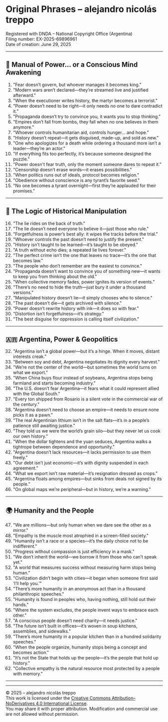 # Original Phrases – alejandro nicolás treppo

Registered with DNDA – National Copyright Office (Argentina)  
Filing number: EX-2025-69896961  
Date of creation: June 29, 2025

---

## 🧠 Manual of Power… or a Conscious Mind Awakening

1. "Fear doesn’t govern, but whoever manages it becomes king."  
2. "Modern wars aren’t declared—they’re streamed live and justified afterward."  
3. "When the executioner writes history, the martyr becomes a terrorist."  
4. "Power doesn’t need to be right—it only needs no one to dare contradict it."  
5. "Propaganda doesn’t try to convince you, it wants you to stop thinking."  
6. "Empires don’t fall from bombs, they fall when no one believes in them anymore."  
7. "Whoever controls humanitarian aid, controls hunger... and hope."  
8. "History doesn’t repeat—it gets disguised, made-up, and sold as new."  
9. "One who apologizes for a death while ordering a thousand more isn’t a leader—they’re an actor."  
10. "If everything fits too perfectly, it’s because someone designed the puzzle."  
11. "Power doesn't fear truth, only the moment someone dares to repeat it."  
12. "Censorship doesn’t erase words—it erases possibilities."  
13. "When politics runs out of ideals, protocol becomes religion."  
14. "Obedience without conscience is any tyrant’s favorite seed."  
15. "No one becomes a tyrant overnight—first they’re applauded for their promises."

---

## 🧩 The Logic of Historical Manipulation

16. "The lie rides on the back of truth."  
17. "The lie doesn’t need everyone to believe it—just those who rule."  
18. "Forgetfulness is power’s best ally: it wipes the tracks before the trial."  
19. "Whoever controls the past doesn’t need to justify the present."  
20. "History isn’t taught to be learned—it’s taught to be obeyed."  
21. "A truth without echo dies; a repeated lie lives forever."  
22. "The perfect crime isn’t the one that leaves no trace—it’s the one that becomes law."  
23. "The people who don’t remember are the easiest to convince."  
24. "Propaganda doesn’t want to convince you of something new—it wants to keep you from thinking about the old."  
25. "When collective memory fades, power ignites its version of events."  
26. "There’s no need to hide the truth—just bury it under a thousand versions."  
27. "Manipulated history doesn’t lie—it simply chooses who to silence."  
28. "The past doesn’t die—it gets archived with silence."  
29. "Power doesn’t rewrite history with ink—it does so with fear."  
30. "Distortion isn’t forgetfulness—it’s strategy."  
31. "The best disguise for oppression is calling itself civilization."

---

## 🇦🇷 Argentina, Power & Geopolitics

32. "Argentina isn’t a global power—but it’s a hinge. When it moves, distant interests creak."  
33. "Between soy and debt, Argentina negotiates its dignity every harvest."  
34. "We’re not the center of the world—but sometimes the world turns on what we export."  
35. "When China buys flour instead of soybeans, Argentina stops being farmland and starts becoming industry."  
36. "The U.S. doesn’t fear Argentina—it fears what it could represent allied with the Global South."  
37. "Every ton shipped from Rosario is a silent vote in the commercial war of the century."  
38. "Argentina doesn’t need to choose an empire—it needs to ensure none picks it as a pawn."  
39. "The real Argentinian lithium isn’t in the salt flats—it’s in a people’s patience still awaiting justice."  
40. "They told us we were the world’s grain silo—but they never let us cook our own history."  
41. "When the dollar tightens and the yuan seduces, Argentina walks a tightrope between dependence and opportunity."  
42. "Argentina doesn’t lack resources—it lacks permission to use them freely."  
43. "Our debt isn’t just economic—it’s with dignity suspended in each agreement."  
44. "What we export isn’t raw material—it’s resignation dressed as crops."  
45. "Argentina floats among empires—but sinks from deals not signed by its people."  
46. "On global maps we’re peripheral—but in history, we’re a warning."

---

## 🌍 Humanity and the People

47. "We are millions—but only human when we dare see the other as a mirror."  
48. "Empathy is the muscle most atrophied in a screen-filled society."  
49. "Humanity isn’t a race or a species—it’s the daily choice not to be indifferent."  
50. "Progress without compassion is just efficiency in a mask."  
51. "We don’t inherit the world—we borrow it from those who can’t speak yet."  
52. "A world that measures success without measuring harm stops being human."  
53. "Civilization didn’t begin with cities—it began when someone first said ‘I’ll help you.’"  
54. "There’s more humanity in an anonymous act than in a thousand philanthropic speeches."  
55. "Humanity is found in peoples who, having nothing, still hold out their hands."  
56. "Where the system excludes, the people invent ways to embrace each other."  
57. "A conscious people doesn’t need charity—it needs justice."  
58. "The future isn’t built in offices—it’s woven in soup kitchens, assemblies, and sidewalks."  
59. "There’s more humanity in a popular kitchen than in a hundred solidarity speeches."  
60. "When the people organize, humanity stops being a concept and becomes action."  
61. "It’s not the State that holds up the people—it’s the people that hold up history."  
62. "Collective empathy is the natural resource most protected by a people with memory."

---

---

© 2025 – alejandro nicolás treppo  
This work is licensed under the [Creative Commons Attribution–NoDerivatives 4.0 International License](https://creativecommons.org/licenses/by-nd/4.0/).  
You may share it with proper attribution. Modification and commercial use are not allowed without permission.
